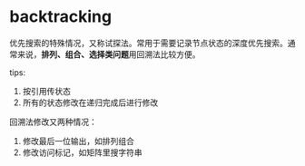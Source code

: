 # backtracking
优先搜索的特殊情况，又称试探法。常用于需要记录节点状态的深度优先搜索。通常来说，**排列、组合、选择类问题**用回溯法比较方便。

tips:
1. 按引用传状态
2. 所有的状态修改在递归完成后进行修改

回溯法修改又两种情况：
1. 修改最后一位输出，如排列组合
2. 修改访问标记，如矩阵里搜字符串

